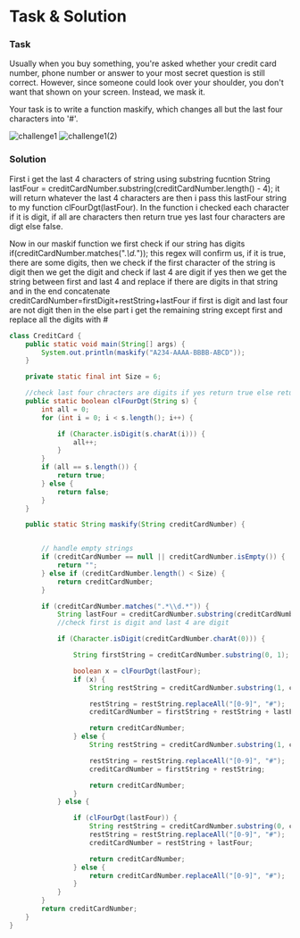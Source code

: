 # Task & Solution

### Task

Usually when you buy something, you're asked whether your credit card number, phone number or answer to your most secret question is still correct. However, since someone could look over your shoulder, you don't want that shown on your screen. Instead, we mask it.

Your task is to write a function maskify, which changes all but the last four characters into '#'.

![challenge1](https://user-images.githubusercontent.com/57875037/76687591-98b45680-6625-11ea-9717-095b98dc1522.png)
![challenge1(2)](https://user-images.githubusercontent.com/57875037/76687629-f183ef00-6625-11ea-8ff8-4a3dc5173e3b.png)

### Solution
First i get the last 4 characters of string using substring fucntion
String lastFour = creditCardNumber.substring(creditCardNumber.length() - 4);
it will return whatever the last 4 characters  are then i pass this lastFour string to my function clFourDgt(lastFour). In the function i checked each character if it is digit, if all are characters then return true yes last four characters are  digt else false.

Now in our maskif function we first check if our string has digits if(creditCardNumber.matches(".*\\d.*")); this regex will confirm us, if it is true, there are some digits, then we check if the first character of the string is digit then we get the digit and check if last 4 are digit  if yes then we get the string between first and last 4 and  replace if there are digits in that string and in the end concatenate creditCardNumber=firstDigit+restString+lastFour
if first is digit and last four are not digit then in the else part i get the remaining string except first and replace all the digits with #

```java
class CreditCard {
    public static void main(String[] args) {
        System.out.println(maskify("A234-AAAA-BBBB-ABCD"));
    }

    private static final int Size = 6;

    //check last four chracters are digits if yes return true else return false
    public static boolean clFourDgt(String s) {
        int all = 0;
        for (int i = 0; i < s.length(); i++) {

            if (Character.isDigit(s.charAt(i))) {
                all++;
            }
        }
        if (all == s.length()) {
            return true;
        } else {
            return false;
        }
    }

    public static String maskify(String creditCardNumber) {


        // handle empty strings
        if (creditCardNumber == null || creditCardNumber.isEmpty()) {
            return "";
        } else if (creditCardNumber.length() < Size) {
            return creditCardNumber;
        }

        if (creditCardNumber.matches(".*\\d.*")) {
            String lastFour = creditCardNumber.substring(creditCardNumber.length() - 4);
            //check first is digit and last 4 are digit

            if (Character.isDigit(creditCardNumber.charAt(0))) {

                String firstString = creditCardNumber.substring(0, 1);

                boolean x = clFourDgt(lastFour);
                if (x) {
                    String restString = creditCardNumber.substring(1, creditCardNumber.length() - 4);

                    restString = restString.replaceAll("[0-9]", "#");
                    creditCardNumber = firstString + restString + lastFour;

                    return creditCardNumber;
                } else {
                    String restString = creditCardNumber.substring(1, creditCardNumber.length());

                    restString = restString.replaceAll("[0-9]", "#");
                    creditCardNumber = firstString + restString;

                    return creditCardNumber;
                }
            } else {

                if (clFourDgt(lastFour)) {
                    String restString = creditCardNumber.substring(0, creditCardNumber.length() - 4);
                    restString = restString.replaceAll("[0-9]", "#");
                    creditCardNumber = restString + lastFour;

                    return creditCardNumber;
                } else {
                    return creditCardNumber.replaceAll("[0-9]", "#");
                }
            }
        }
        return creditCardNumber;
    }
}
```
